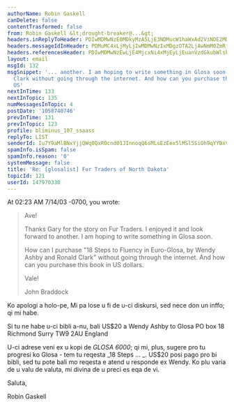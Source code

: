 ```yaml
---
authorName: Robin Gaskell
canDelete: false
contentTrasformed: false
from: Robin Gaskell &lt;drought-breaker@...&gt;
headers.inReplyToHeader: PDIwMDMwNzE0MDkyMzA5LjE3NDMucW1haWxAd2ViNDE2MDEubWFpbC55YWhvby5jb20+
headers.messageIdInHeader: PDMuMC4xLjMyLjIwMDMwNzIxMDgzOTA2LjAwNmM0ZmRjQHBhY2lmaWMubmV0LmF1Pg==
headers.referencesHeader: PDIwMDMwNzEwLjE4MjcxNi4xMjEyLjEuanVzdGkubWlsbGVyQGp1bm8uY29tPg==
layout: email
msgId: 132
msgSnippet: '... another. I am hoping to write something in Glosa soon. ... Ronald
  Clark without going through the internet. And how can you purchase this book in
  US'
nextInTime: 133
nextInTopic: 135
numMessagesInTopic: 4
postDate: '1058740746'
prevInTime: 131
prevInTopic: 123
profile: bliminus_107_ssaass
replyTo: LIST
senderId: Iu7Y9aMlBNxYjjQWq0QxROcnd01JInnoqQ6sMLsEzEex5lMSl5SiOh9qYYBxV696_enenLoHjLjCnVNfssGw2hgOeIaSrgevBfM9zxuCfWDDQaQGUg
spamInfo.isSpam: false
spamInfo.reason: '0'
systemMessage: false
title: 'Re: [glosalist] Fur Traders of North Dakota'
topicId: 121
userId: 147970330
---
```


At 02:23 AM 7/14/03 -0700, you wrote:
>Ave!
> 
>Thanks Gary for the story on Fur Traders. I enjoyed it and look forward to
another. I am hoping to write something in Glosa soon.
> 
>How can I purchase "18 Steps to Fluency in Euro-Glosa, by Wendy Ashby and
Ronald Clark" without going through the internet. And how can you purchase
this book in US dollars.
> 
>Vale!
> 
>John Braddock
>
Ko apologi a holo-pe,
  Mi pa lose u fi de u-ci diskursi, sed nece don un inffo; qi mi habe.

  Si tu ne habe u-ci bibli a-nu, bali US$20 a Wendy Ashby to 
    Glosa 
    PO box 18
    Richmond
    Surry TW9 2AU
    England

  U-ci adrese veni ex u kopi de _GLOSA 6000_; qi mi, plus, sugere pro tu
progresi ko Glosa - tem tu reqesta _18 Steps ... _.
  US$20 posi pago pro bi bibli, sed tu pote bali mo reqesta e atend u
responde ex Wendy.  Ko plu varia de u valu de valuta, mi divina de u preci
es eqa de vi.

Saluta,

Robin Gaskell


